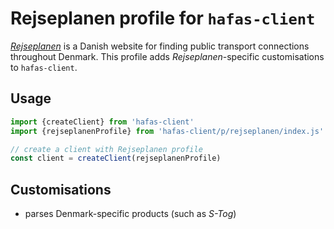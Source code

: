 # Rejseplanen profile for `hafas-client`

[*Rejseplanen*](https://da.wikipedia.org/wiki/Rejseplanen) is a Danish website for finding public transport connections throughout Denmark. This profile adds *Rejseplanen*-specific customisations to `hafas-client`.

## Usage

```js
import {createClient} from 'hafas-client'
import {rejseplanenProfile} from 'hafas-client/p/rejseplanen/index.js'

// create a client with Rejseplanen profile
const client = createClient(rejseplanenProfile)
```


## Customisations

- parses Denmark-specific products (such as *S-Tog*)
